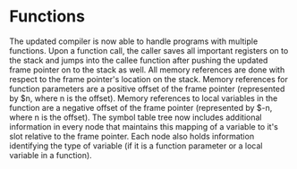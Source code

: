 # Functions
The updated compiler is now able to handle programs with multiple functions. Upon a function call, the caller saves all important registers on to the stack and jumps into the callee function after pushing the updated frame pointer on to the stack as well. All memory references are done with respect to the frame pointer's location on the stack. Memory references for function parameters are a positive offset of the frame pointer (represented by $n, where n is the offset). Memory references to local variables in the function are a negative offset of the frame pointer (represented by $-n, where n is the offset). The symbol table tree now includes additional information in every node that maintains this mapping of a variable to it's slot relative to the frame pointer. Each node also holds information identifying the type of variable (if it is a function parameter or a local variable in a function).
